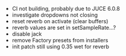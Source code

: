 - CI not building, probably due to JUCE 6.0.8
- investigate dropdowns not closing
- reset reverb on activate (clear buffers)
- reverb values are set in setSampleRate...?
- disable jack
- remove Factory presets from installers
- init patch still using 0.35 wet for reverb

